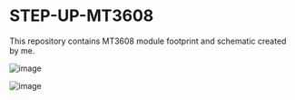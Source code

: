 # STEP-UP-MT3608

This repository contains MT3608 module footprint and schematic created by me.

![image](https://github.com/samuellbs/STEP-UP-MT3608/assets/103770785/ba8d8a58-b4bb-430d-ac5f-5435828a3788)

![image](https://github.com/samuellbs/STEP-UP-MT3608/assets/103770785/58834a20-a526-4a9b-b9f1-150c6baaf4d6)
